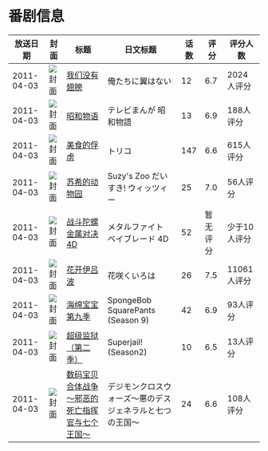 # 番剧信息

|放送日期|封面|标题|日文标题|话数|评分|评分人数|
|---|---|---|---|---|---|---|
|2011-04-03|![封面](https://lain.bgm.tv/pic/cover/c/4c/9c/10213_hmW7E.jpg)|[我们没有翅膀](https://bangumi.tv/subject/10213)|俺たちに翼はない|12|6.7|2024人评分|
|2011-04-03|![封面](https://lain.bgm.tv/pic/cover/c/ca/f1/10435_99c2B.jpg)|[昭和物语](https://bangumi.tv/subject/10435)|テレビまんが 昭和物語|13|6.9|188人评分|
|2011-04-03|![封面](https://lain.bgm.tv/pic/cover/c/c0/db/10566_aX48V.jpg)|[美食的俘虏](https://bangumi.tv/subject/10566)|トリコ|147|6.6|615人评分|
|2011-04-03|![封面](https://lain.bgm.tv/pic/cover/c/91/6c/11714_YJdOI.jpg)|[苏希的动物园](https://bangumi.tv/subject/11714)|Suzy's Zoo だいすき! ウィッツィー|25|7.0|56人评分|
|2011-04-03|![封面](https://lain.bgm.tv/pic/cover/c/74/26/14737_W24Xw.jpg)|[战斗陀螺金属对决4D](https://bangumi.tv/subject/14737)|メタルファイト ベイブレード 4D|52|暂无评分|少于10人评分|
|2011-04-03|![封面](https://lain.bgm.tv/pic/cover/c/56/2d/22759_A5N6H.jpg)|[花开伊吕波](https://bangumi.tv/subject/22759)|花咲くいろは|26|7.5|11061人评分|
|2011-04-03|![封面](https://lain.bgm.tv/pic/cover/c/60/41/126621_Dp6Ej.jpg)|[海绵宝宝 第九季](https://bangumi.tv/subject/126621)|SpongeBob SquarePants (Season 9)|42|6.9|93人评分|
|2011-04-03|![封面](https://lain.bgm.tv/pic/cover/c/9c/04/194323_eIbzI.jpg)|[超级监狱（第二季）](https://bangumi.tv/subject/194323)|Superjail! (Season2)|10|6.5|13人评分|
|2011-04-03|![封面](https://lain.bgm.tv/pic/cover/c/af/03/351897_g6hrh.jpg)|[数码宝贝合体战争～邪恶的死亡指挥官与七个王国～](https://bangumi.tv/subject/351897)|デジモンクロスウォーズ〜悪のデスジェネラルと七つの王国〜|24|6.6|108人评分|
